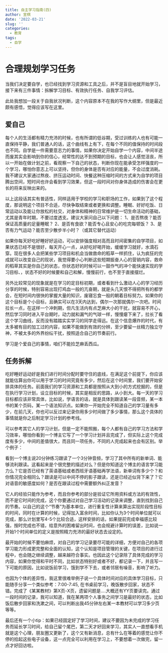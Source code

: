 ```yaml
---
title: 自主学习指南(四)
author: 宣棋
date: '2022-03-21'
slug: ''
categories:
  - 教育
tags:
  - 自学
---
```

# 合理规划学习任务

当我们决定要自学，也已经找到学习资源和工具之后，并不是盲目地就开始学习，接下来有三件事情：拆解学习目标、有效执行任务、自我学习评估。

此处我想加一段关于自我状况判断，这个内容原本不在我的写作大纲里，但是最近颇有感悟，觉得应该写在这里。

##  爱自己

每个人的生活都有精力充沛的时候，也有所谓的低谷期，受过训练的人也有可能一直保持平静，我们普通人的话，这个曲线有上有下，在每个不同的值保持的时间段也不同。自学是一件需要意志力的事情，如果你决定开始自学一个内容，中间半途而废其实会影响到你的信心，经常性的达不到预期的目标，也会让人感觉沮丧，所以一开始在做计划之前，看观察一下自己的状态，判断你现在能承受怎样强度的一个学习，哪怕你意志上可以坚持，但你的身体是否有对应的能量，不会过度消耗。我不建议大家通过熬夜、挤压运动时间、快餐这种压缩时间的方式来为自学的项目腾出空间，短时间也许会看到学习效果，但这一段时间对你身体造成的伤害会在更长的将来反映出来的。

以上这段话其实有普适性，同样适用于学校的学习和职场的工作，如果到了这个程度，那说明这个项目不合适，尽快争取结束或者更换和调整。睡眠、好好吃饭、日常运动以及能让你放松的社交，对身体和精神的日常维护是一切生命活动的基础，尤其是青年时期，不要过度透支。建议大家问自己以下问题：
1、是否熬夜？能否保证高质量的足量睡眠？
2、是否有食欲？能否专心且安心的吃完每顿饭？
3、是否有力气运动？能否至少散步半小时？（或其它替代运动）

如果你每天好吃好睡好好运动，可以安排强度相对高而且时间密集的自学项目，如果状态已经不是很好，每天开心一点，从好吃好喝开始，缓缓学习就好，水滴石穿。现在很多人会把某些学习项目和机会当做救命的稻草一样抓住，认为疯狂的完成就可以改变自己的现状，我觉得要小心判断这些短期振奋人心的营销内容，救命的稻草其实是你自己的状态，你状态好的时候可以一鼓作气的冲个能快速实现的学习目标、，状态不好的时候要和自己和解，慢慢前行，也不至于直接摆烂。

另外比较常见的现象就是在学习的定目标初期，或者看到什么激动人心的学习经历分享的时候，特别容易出现打鸡血一般的亢奋期，就是头几天恨不得把所有的都学会，在短时间内很快的掌握大量的知识，废寝忘食一般的朝着目标努力。如果你的这个目标是个小目标，且确实可以在3天内达到，偶尔一次那就偶尔一次吧。时间拉长一点，在这样一个冲刺期，但凡生活内有点芝麻大小的干扰，就容易不开心，然后学习同时进入平台期时，动力就和漏气的气球一样，慢慢瘪下来了，拉长了看这个学习曲线，反而没有踏踏实实学习的同学走得远。在这个信息爆炸的时代，有太多被有目的加工过的内容，如果不能做到有效的分辨，至少要留一丝精力独立守神，不被太多的外界纷纭干扰，按照适合自己的节奏前行。

学习是个爱自己的事情，咱们不能捡芝麻丢西瓜。

## 任务拆解

吃好睡好运动好是我们进行时间分配时要守住的底线，在满足这个前提下，你应该就能估算出你可以用于学习的时间究竟有多少，然后在这个时间里，我们要开始安排具体的任务。前面我们的学习资源和工具都是按照从大到小的方式挖掘的，但是在执行学习计划，设立目标的时候，其实是相反的思路，从小到大。每一天的学习目标都应该非常具体，比如说，学语言的话，就是具体到跟读某一段音频，某一本书的某个页码，某一个语法知识点。如果你一开始完全不知道自己的学习量有多少，在前几天，你也可以反过来记录你用多少时间做了多少事情，那么这个具体的事情就是你之后制定学习计划的参考线。

可以参考其它人的学习计划，但是一定不能照搬，每个人都有自己的学习方法和学习效率，哪怕你看到一个博主它写了一个学习计划并且完成了，但实际上这个完成度有多少，中间的差值很大，而且同一项任务，不同的人完成起来也会有区别。举个例子：

看到一个博主说20分钟练习跟读了一个3分钟音频，学习了其中所有的新单词、能够流利跟读。这看起来是个很完整的描述对么？但是你知道这个博主的语言学习能力么？它是否已经有了英语基础或者西班牙语基础再学法语，新单词有多少个？和你情况完全相同么？跟读是可以中间不停的影子跟读，还是已经近似背下来了？它对语音的敏感度如何？是否在跟读过程中需要额外纠正发音？

它人的经验只能作为参考，而且你参考的部分是验证它所用资料或方法的有效性，而不是它时间的完成，这个你要通过对自己学习活动的记录来调整，直到找到自己的节奏。以自己的这个“节奏”为基本单位，进行重复性计算来算出实现阶段性目标的时间，同时在计算的时候，记得加入富余时间，比如你认为3个时间单位就可以完成，那么计划里写4-5个比较合适，这样安排的话，如果提前完成幸福感比较强，按时完成也不错，给意外的困难留出时间，也会规避计算时的误差，比如说一开始1个时间单位的定义是按照精力充沛的最好状态去设定的。

最开始的时候不要怕麻烦，对自己的学习记录要尽可能的详细，方便对自己的各项学习能力形成更完整和全面的认知，这个认知是项目管理的关键，在项目的进行过程中，也会随之继续调整，越来越符合事实。也因此这个记录除了具体完成的学习内容，如果你觉得和平时不同，比如状态特别好或者不好，都记录一下，并且写一下可能的原因，比如说饭前学习，饿到学不下去，或者邻居有噪音，影响了听力。

也因为个体的差异性，我这里很难举例子说一个具体时间对应的具体学习目标，只能随手分享一个类似参考：7:00-7:45, 在书桌前学习，晚饭散步回家，状态不错。完成了《某某教材》第X页-X页，遗留问题是....大概还有YY页要读完。通过一段时间的记录，我可以知道，我在某两项个人事务之间学习是最好的状态，比如饭后散步回家和洗漱之间，可以判断出我45分钟左右某一本教材可以学习多少页等等。

最后还有一个小tip：如果已经固定好了学习时间，建议不要因为未完成的学习任务而延长学习时间，给自己留个尾巴，第二天才好回来学习，其实人一直想看手机就是这个心理，朋友圈又更新了，这个又有新消息，总有什么在等着的感觉让你不停的拾起这些电子设备，这一点完全可以利用在学习上，不要想着一次做完，留一点才好回访啦。
